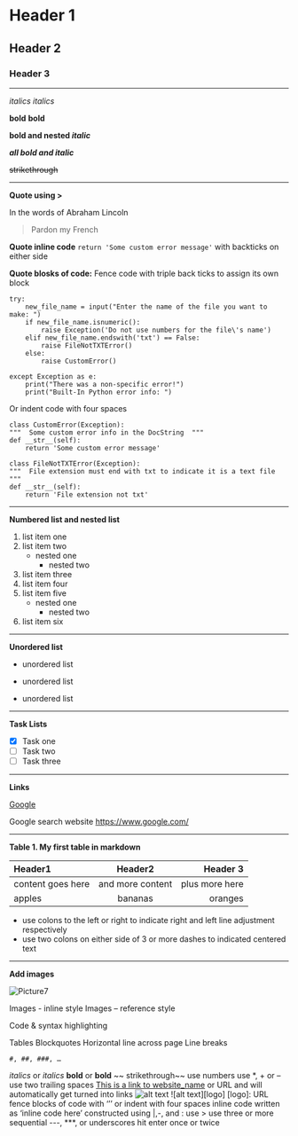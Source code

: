# Header 1
## Header 2
### Header 3
________________________________________________________


*italics*  _italics_

**bold** __bold__

**bold and nested _italic_**

***all bold and italic***

~~strikethrough~~

_____________________________________________________________

**Quote using >**

In the words of Abraham Lincoln
> Pardon my French

**Quote inline code** `return 'Some custom error message'` with backticks on either side

**Quote blosks of code:** Fence code with triple back ticks to assign its own block
```
try:
    new_file_name = input("Enter the name of the file you want to make: ")
    if new_file_name.isnumeric():
        raise Exception('Do not use numbers for the file\'s name')
    elif new_file_name.endswith('txt') == False:
        raise FileNotTXTError()
    else:
        raise CustomError()

except Exception as e:
    print("There was a non-specific error!")
    print("Built-In Python error info: ")
```

Or indent code with four spaces

    class CustomError(Exception):
    """  Some custom error info in the DocString  """
    def __str__(self):
        return 'Some custom error message'

    class FileNotTXTError(Exception):
    """  File extension must end with txt to indicate it is a text file  """
    def __str__(self):
        return 'File extension not txt'
        
            
  ______________________________________________________
**Numbered list and nested list**

 
1) list item one
2) list item two
   * nested one
     * nested two
4) list item three
5) list item four
6) list item five
   - nested one
     - nested two
7) list item six


___________________________________________________  
**Unordered list**

* unordered list
- unordered list
+ unordered list

___________________________________________________
**Task Lists**

- [x] Task one
- [ ] Task two
- [ ] Task three
___________________________________________________________
**Links**

[Google](https://www.google.com/)

Google search website <https://www.google.com/>


______________________________________________________________


**Table 1. My first table in markdown**

|     **Header1**        |      **Header2**        |      **Header 3**       |
|:------------------     |:-------------------:    |--------------------:    |
|   content goes here    |   and more content      |  plus more here         | 
|  apples                |   bananas               | oranges                 | 

* use colons to the left or right to indicate right and left line adjustment respectively
* use two colons on either side of 3 or more dashes to indicated centered text
_____________________________________________________
**Add images**




![Picture7](https://user-images.githubusercontent.com/12945181/127596927-8405c08c-c3e3-4e94-8f81-c0fce35d0d52.png)




Images - inline style
Images – reference style

Code & syntax highlighting

Tables
Blockquotes
Horizontal line across page
Line breaks

	#, ##, ###, …
*italics*     or      _italics_
**bold**    or    __bold__
~~ strikethrough~~
use numbers
use *, + or –
use two trailing spaces
[This is a link to website_name](URL)    or
URL and <URL> will automatically get turned into links
![alt text](URL)
![alt text][logo]
[logo]: URL
fence blocks of code with ‘’’ or indent with four spaces
inline code written as ‘inline code here’
constructed using |,-, and :
use >
use three or more sequential ---, ***, or underscores
hit enter once or twice
